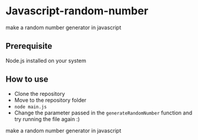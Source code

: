 # Javascript-random-number

make a random number generator in javascript


## Prerequisite

Node.js installed on your system

## How to use

- Clone the repository
- Move to the repository folder
- `node main.js`
- Change the parameter passed in the `generateRandomNumber` function and try running the file again :)

make a random number generator in javascript


